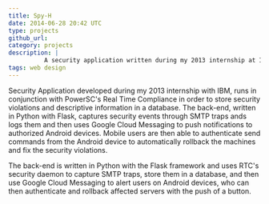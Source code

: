 ```yaml
---
title: Spy-H
date: 2014-06-28 20:42 UTC
type: projects
github_url:
category: projects
description: |
          A security application written during my 2013 internship at IBM. Utilized Python and the Flask framework to detect and log security violations on servers and alert mobile devices using Google Cloud Messaging.
tags: web design
---
```


Security Application developed during my 2013 internship with IBM, runs in conjunction with PowerSC's Real Time Compliance in order to store security violations and descriptive information in a database. The back-end, written in Python with Flask, captures security events through SMTP traps ands logs them and then uses Google Cloud Messaging to push notifications to authorized Android devices. Mobile users are then able to authenticate send commands from the Android device to automatically rollback the machines and fix the security violations.

The back-end is written in Python with the Flask framework and uses RTC's security daemon to capture SMTP traps, store them in a database, and then use Google Cloud Messaging to alert users on Android devices, who can then authenticate and rollback affected servers with the push of a button.